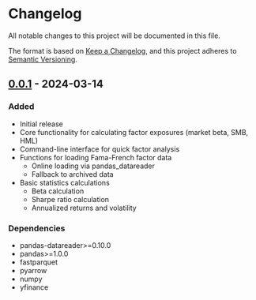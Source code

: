 # Changelog

All notable changes to this project will be documented in this file.

The format is based on [Keep a Changelog](https://keepachangelog.com/en/1.1.0/),
and this project adheres to [Semantic Versioning](https://semver.org/spec/v2.0.0.html).

## [0.0.1] - 2024-03-14

### Added
- Initial release
- Core functionality for calculating factor exposures (market beta, SMB, HML)
- Command-line interface for quick factor analysis
- Functions for loading Fama-French factor data
  - Online loading via pandas_datareader
  - Fallback to archived data
- Basic statistics calculations
  - Beta calculation
  - Sharpe ratio calculation
  - Annualized returns and volatility

### Dependencies
- pandas-datareader>=0.10.0
- pandas>=1.0.0
- fastparquet
- pyarrow
- numpy
- yfinance

[0.0.1]: https://github.com/finm-32900/stockbeta-example/releases/tag/v0.0.1 